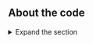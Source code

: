 ## About the code

<details>
 <summary>Expand the section</summary>
For general information about how the project is organized, refer to the [tutorial](https://learn.microsoft.com/windows/apps/winui/winui3/create-your-first-winui3-app)

The constructor of `MainWindow` class was modified by adding a configuration, MSAL Authentication and token caching capability:

```csharp
   
    var configuration = new ConfigurationBuilder().AddJsonFile("appsettings.json").Build();
    _winUiSettings = configuration.GetSection("AzureAAD").Get<WinUISettings>();

    
    _PublicClientApp = PublicClientApplicationBuilder.Create(_winUiSettings.ClientId)
        .WithAuthority(string.Format(_winUiSettings.Authority, _winUiSettings.TenantId))
        .WithRedirectUri(string.Format(_winUiSettings.RedirectURL, _winUiSettings.ClientId)) 
        .WithLogging(new IdentityLogger(EventLogLevel.Warning), enablePiiLogging: false) 
        .Build();

    var storageProperties = new StorageCreationPropertiesBuilder(_winUiSettings.CacheFileName, _winUiSettings.CacheDir).Build();
    Task.Run(async () => await MsalCacheHelper.CreateAsync(storageProperties)).Result.RegisterCache(_PublicClientApp.UserTokenCache);
```

Every time a sign-in button is clicked and `CallGraphButton_Click` callback function is called, new `MsGraph` client is created by obtaining access token silently or interactively. Then a call to Graph API is done.

The access token is obtained inside `SignInUserAndGetTokenUsingMSAL` method, if there is no token cache available, then exception thrown and interactive session takes place, where a user should provide credentials and may also be asked to consent.

```csharp
    private async Task<string> SignInUserAndGetTokenUsingMSAL(string[] scopes)
        {
            _currentUserAccount = _currentUserAccount ?? (await _PublicClientApp.GetAccountsAsync()).FirstOrDefault();
            try
            {
                _authResult = await _PublicClientApp.AcquireTokenSilent(scopes, _currentUserAccount).ExecuteAsync();
                DispatcherQueue.TryEnqueue(() =>
                {
                    this.CallGraphButton.Content = _buttonTextAuthorized;
                });
            }
            catch (MsalUiRequiredException ex)
            {
                Debug.WriteLine($"MsalUiRequiredException: {ex.Message}");

                _authResult = await _PublicClientApp.AcquireTokenInteractive(scopes)
                                                  .ExecuteAsync();
            }
            return _authResult.AccessToken;
        }
```

To understand more how the buttons are linked to the callback functions, open `MainWindow.xaml` file and learn the below lines, notice Click properties:

```xml
    <Button x:Name="CallGraphButton" Content="Sign-In and Call Microsoft Graph API" HorizontalAlignment="Right" Padding="5" Click="CallGraphButton_Click" Margin="5" FontFamily="Segoe Ui"/>
    <Button x:Name="SignOutButton" Content="Sign-Out" HorizontalAlignment="Right" Padding="5" Click="SignOutButton_Click" Margin="5" Visibility="Collapsed" FontFamily="Segoe Ui"/>

```

### Using the Broker (WAM)

MSAL is also able to call [Web Account Manager](https://learn.microsoft.com/windows/uwp/security/web-account-manager), a Windows 10 component that ships with the OS. This component acts as an authentication broker and users of your app benefit from integration with accounts known from Windows, such as the account you signed-in with in your Windows session.

The constructor of `MainWindow` class can be modified further to utilize WAM for authentication by making the following changes to the code:

```csharp
   
    _publicClientApp = PublicClientApplicationBuilder.Create(_winUiSettings.ClientId)
        .WithAuthority(string.Format(_winUiSettings.Authority, _winUiSettings.TenantId))
        // If not using this, it will fall back to older Uri: urn:ietf:wg:oauth:2.0:oob
        .WithRedirectUri(string.Format(_winUiSettings.RedirectURL, _winUiSettings.ClientId))

        // Using WAM - https://github.com/AzureAD/microsoft-authentication-library-for-dotnet/wiki/wam#to-enable-wam-preview
        .WithBrokerPreview(true)
        
        // Specify a Window handle - required
        .WithParentActivityOrWindow(() => { return WinRT.Interop.WindowNative.GetWindowHandle(this); })
        
        // This is the currently recommended way to log MSAL message. For more info refer to https://github.com/AzureAD/microsoft-authentication-library-for-dotnet/wiki/logging
        .WithLogging(new IdentityLogger(EventLogLevel.Warning), enablePiiLogging: false) //set Identity Logging level to Warning which is a middle ground
        .Build();
```

Refer to [MSAL WAM](https://github.com/AzureAD/microsoft-authentication-library-for-dotnet/wiki/wam#to-enable-wam-preview) for more details on how to write code for this.

### Process the CAE challenge from Microsoft Graph

To process the CAE challenge from Microsoft Graph, the controller actions need to extract it from the `wwwAuthenticate` header. It is returned when MS Graph rejects a seemingly valid Access tokens for MS Graph. For this you need to:

1. To tell AAD that your app is ready to handle claim challenges, use `.WithClientCapabilities` method when creating Public Client app

   ```csharp
    .WithClientCapabilities(new string[] { "cp1" }) //client capabilities for CAE - https://learn.microsoft.com/azure/active-directory/develop/app-resilience-continuous-access-evaluation?tabs=dotnet
   ```

2. Catch `ServiceException` thrown by Graph API, try to obtain new token interactively, create Graph API client with the new token:

   ```csharp
     catch (ServiceException ex) when (ex.Message.Contains("Continuous access evaluation resulted in claims challenge"))
        {
            //**************************************************************
            // Handle a claims challenge produced by CAE by requesting a new access token with more claims
            //**************************************************************

            // Get challenge from response of Graph API
            var claimChallenge = WwwAuthenticateParameters.GetClaimChallengeFromResponseHeaders(ex.ResponseHeaders);

            // Use the challenge to obtain fresh token
            _authResult = await _publicClientApp.AcquireTokenInteractive(scopes).WithClaims(claimChallenge).ExecuteAsync();

            // Sign-in user using MSAL and fresh token for MS Graph
            graphClient = await SignInAndInitializeGraphServiceClient(scopes, _authResult.AccessToken);
        }
   ```

</details>

